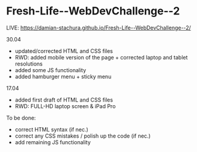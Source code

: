 # Fresh-Life--WebDevChallenge--2

LIVE: https://damian-stachura.github.io/Fresh-Life--WebDevChallenge--2/

30.04

- updated/corrected HTML and CSS files
- RWD: added mobile version of the page + corrected laptop and tablet resolutions
- added some JS functionality
- added hamburger menu + sticky menu

17.04

- added first draft of HTML and CSS files
- RWD: FULL-HD laptop screen & iPad Pro 

To be done:
- correct HTML syntax (if nec.)
- correct any CSS mistakes / polish up the code (if nec.)
- add remaining JS functionality
